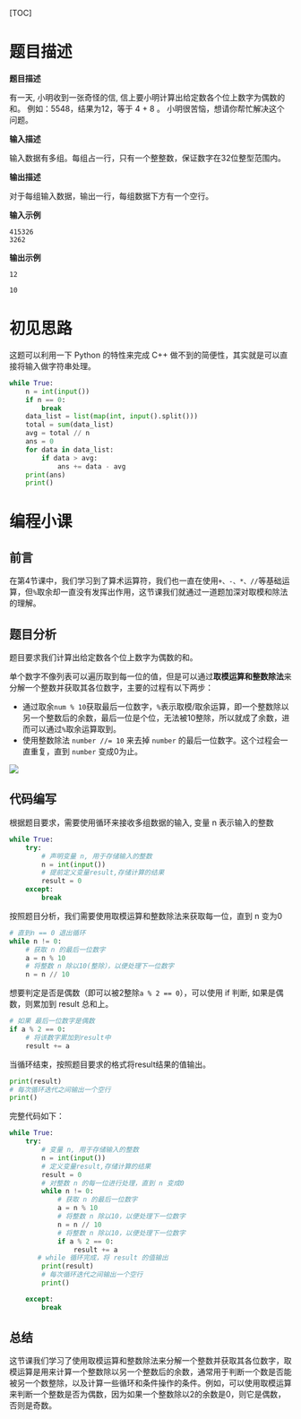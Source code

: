 [TOC]

# 题目描述

**题目描述**

有一天, 小明收到一张奇怪的信, 信上要小明计算出给定数各个位上数字为偶数的和。
例如：5548，结果为12，等于 4 + 8 。
小明很苦恼，想请你帮忙解决这个问题。

**输入描述**

输入数据有多组。每组占一行，只有一个整整数，保证数字在32位整型范围内。

**输出描述**

对于每组输入数据，输出一行，每组数据下方有一个空行。

**输入示例**

```
415326
3262
```

**输出示例**

```
12

10
```

# 初见思路

这题可以利用一下 Python 的特性来完成 C++ 做不到的简便性，其实就是可以直接将输入做字符串处理。

```python
while True:
    n = int(input())
    if n == 0:
        break
    data_list = list(map(int, input().split()))
    total = sum(data_list)
    avg = total // n
    ans = 0
    for data in data_list:
        if data > avg:
            ans += data - avg
    print(ans)
    print()
```

# 编程小课

## 前言

在第4节课中，我们学习到了算术运算符，我们也一直在使用`+、-、*、//`等基础运算，但`%`取余却一直没有发挥出作用，这节课我们就通过一道题加深对取模和除法的理解。

## 题目分析

题目要求我们计算出给定数各个位上数字为偶数的和。

单个数字不像列表可以遍历取到每一位的值，但是可以通过**取模运算和整数除法**来分解一个整数并获取其各位数字，主要的过程有以下两步：

- 通过取余`num % 10`获取最后一位数字，`%`表示取模/取余运算，即一个整数除以另一个整数后的余数，最后一位是个位，无法被10整除，所以就成了余数，进而可以通过`%`取余运算取到。
- 使用整数除法 `number //= 10` 来去掉 `number` 的最后一位数字。这个过程会一直重复，直到 `number` 变成0为止。

![](assets/第%208%20题%20奇怪的信/image-20231101150218923.png)

## 代码编写

根据题目要求，需要使用循环来接收多组数据的输入, 变量 n 表示输入的整数

```python
while True:
    try:
        # 声明变量 n, 用于存储输入的整数
        n = int(input())
        # 提前定义变量result,存储计算的结果
        result = 0
    except:
        break
```

按照题目分析，我们需要使用取模运算和整数除法来获取每一位，直到 n 变为0

```python
# 直到n == 0 退出循环
while n != 0:
    # 获取 n 的最后一位数字
    a = n % 10
    # 将整数 n 除以10(整除），以便处理下一位数字
    n = n // 10
```

想要判定是否是偶数（即可以被2整除`a % 2 == 0`），可以使用 if 判断, 如果是偶数，则累加到 result 总和上。

```python
# 如果 最后一位数字是偶数
if a % 2 == 0:
    # 将该数字累加到result中
    result += a
```

当循环结束，按照题目要求的格式将result结果的值输出。

```python
print(result)
# 每次循环迭代之间输出一个空行
print()
```

完整代码如下：

```python
while True:
    try:
        # 变量 n, 用于存储输入的整数
        n = int(input())
        # 定义变量result,存储计算的结果
        result = 0
        # 对整数 n 的每一位进行处理，直到 n 变成0
        while n != 0:
            # 获取 n 的最后一位数字
            a = n % 10
            # 将整数 n 除以10，以便处理下一位数字
            n = n // 10
            # 将整数 n 除以10，以便处理下一位数字
            if a % 2 == 0:
                result += a
       # while 循环完成，将 result 的值输出
        print(result)
        # 每次循环迭代之间输出一个空行
        print()

    except:
        break
```

## 总结

这节课我们学习了使用取模运算和整数除法来分解一个整数并获取其各位数字，取模运算是用来计算一个整数除以另一个整数后的余数，通常用于判断一个数是否能被另一个数整除，以及计算一些循环和条件操作的条件。例如，可以使用取模运算来判断一个整数是否为偶数，因为如果一个整数除以2的余数是0，则它是偶数，否则是奇数。